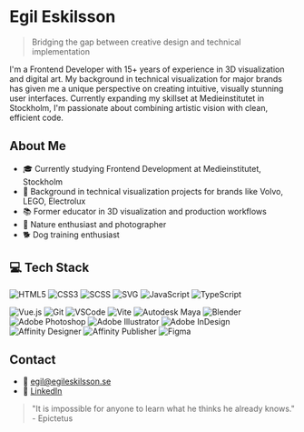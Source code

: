 # Egil Eskilsson
> Bridging the gap between creative design and technical implementation

I'm a Frontend Developer with 15+ years of experience in 3D visualization and digital art. My background in technical visualization for major brands has given me a unique perspective on creating intuitive, visually stunning user interfaces. Currently expanding my skillset at Medieinstitutet in Stockholm, I'm passionate about combining artistic vision with clean, efficient code.

## About Me
- 🎓 Currently studying Frontend Development at Medieinstitutet, Stockholm
- 🎨 Background in technical visualization projects for brands like Volvo, LEGO, Electrolux
- 📚 Former educator in 3D visualization and production workflows
- 🌲 Nature enthusiast and photographer
- 🐕 Dog training enthusiast

## 💻 Tech Stack

![HTML5](https://img.shields.io/badge/-HTML5-E34F26?style=flat-square&logo=html5&logoColor=white)
![CSS3](https://img.shields.io/badge/-CSS3-1572B6?style=flat-square&logo=css3)
![SCSS](https://img.shields.io/badge/-SCSS-CC6699?style=flat-square&logo=sass&logoColor=white)
![SVG](https://img.shields.io/badge/-SVG-FFB13B?style=flat-square&logo=svg&logoColor=black)
![JavaScript](https://img.shields.io/badge/-JavaScript-F7DF1E?style=flat-square&logo=javascript&logoColor=black)
![TypeScript](https://img.shields.io/badge/-TypeScript-3178C6?style=flat-square&logo=typescript&logoColor=white)
<!--![React](https://img.shields.io/badge/-React-61DAFB?style=flat-square&logo=react&logoColor=black)-->
![Vue.js](https://img.shields.io/badge/-Vue.js-4FC08D?style=flat-square&logo=vue.js&logoColor=white)
![Git](https://img.shields.io/badge/-Git-F05032?style=flat-square&logo=git&logoColor=white)
![VSCode](https://img.shields.io/badge/-VSCode-007ACC?style=flat-square&logo=visual-studio-code)
![Vite](https://img.shields.io/badge/Vite-646CFF?style=flat-square&logo=Vite&logoColor=white)
![Autodesk Maya](https://img.shields.io/badge/-Autodesk%20Maya-38A6CC?style=flat-square&logo=autodeskmaya&logoColor=white&logoSize=auto)
![Blender](https://img.shields.io/badge/-Blender-F5792A?style=flat-square&logo=blender&logoColor=white)
![Adobe Photoshop](https://img.shields.io/badge/-Photoshop-31A8FF?style=flat-square&logo=adobephotoshop&logoColor=white)
![Adobe Illustrator](https://img.shields.io/badge/-Illustrator-FF9A00?style=flat-square&logo=adobeillustrator&logoColor=white)
![Adobe InDesign](https://img.shields.io/badge/-InDesign-FF3366?style=flat-square&logo=adobeindesign&logoColor=white)
![Affinity Designer](https://img.shields.io/badge/-Affinity%20Designer-1B72BE?style=flat-square&logo=affinity-designer&logoColor=white)
![Affinity Publisher](https://img.shields.io/badge/-Affinity%20Publisher-C9284D?style=flat-square&logo=affinity-publisher&logoColor=white)
![Figma](https://img.shields.io/badge/-Figma-F24E1E?style=flat-square&logo=figma&logoColor=white)

## Contact
- 📧 egil@egileskilsson.se
- 🔗 [LinkedIn](https://www.linkedin.com/in/egileskilsson/)

> "It is impossible for anyone to learn what he thinks he already knows."  
> \- Epictetus


<!--
**bluemountain3d/bluemountain3d** is a ✨ _special_ ✨ repository because its `README.md` (this file) appears on your GitHub profile.

Here are some ideas to get you started:

- 🔭 I’m currently working on ...
- 🌱 I’m currently learning ...
- 👯 I’m looking to collaborate on ...
- 🤔 I’m looking for help with ...
- 💬 Ask me about ...
- 📫 How to reach me: ...
- 😄 Pronouns: ...
- ⚡ Fun fact: ...
-->
